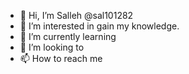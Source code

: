 - 👋 Hi, I’m Salleh @sal101282
- 👀 I’m interested in gain my knowledge.
- 🌱 I’m currently learning 
- 💞️ I’m looking to 
- 📫 How to reach me 

<!---
sal101282/sal101282 is a ✨ special ✨ repository because its `README.md` (this file) appears on your GitHub profile.
You can click the Preview link to take a look at your changes.
--->
